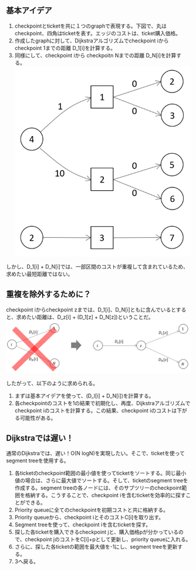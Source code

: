 ## 基本アイデア
1. checkpointとticketを共に１つのgraphで表現する。下図で、丸はcheckpoint、四角はticketを表す。エッジのコストは、ticket購入価格。
2. 作成したgraphに対して、Dijkstraアルゴリズムでcheckpoint iからcheckpoint 1までの距離 D_1[i]を計算する。
3. 同様にして、checkpoint iから checkpoitn Nまでの距離 D_N[i]を計算する。
![image](images/graph.png)


しかし、D_1[i] + D_N[i]では、一部区間のコストが重複して含まれているため、求めたい最短距離ではない。

## 重複を除外するために？
checkpoint iからcheckpoint zまでは、D_1[i]、D_N[i]ともに含んでいるとすると、求めたい距離は、D_z[i] + (D_1[z] + D_N[z])ということだ。
![image](images/distance_to_avoid_duplicates.png)

したがって、以下のように求められる。
1. まずは基本アイデアを使って、(D_l[i] + D_N[i])を計算する。
2. 各checkpointのコストを1の結果で初期化し、再度、Dijkstraアルゴリズムでcheckpoint iのコストを計算する。この結果、checkpoint iのコストは下がる可能性がある。

## Dijkstraでは遅い！
通常のDijkstraでは、遅い！O(N logN)を実現したい。そこで、ticketを使ってsegment treeを使用する。
1. 各ticketのcheckpoint範囲の最小値を使ってticketをソートする。同じ最小値の場合は、さらに最大値でソートする。そして、ticketのsegment treeを作成する。segment treeの各ノードには、そのサブツリーのcheckpoint範囲を格納する。こうすることで、checkpoint iを含むticketを効率的に探すことができる。
2. Priority queueに全てのcheckpointを初期コストと共に格納する。
3. Priority queueから、checkpoint iとそのコストC[i]を取り出す。
4. Segment treeを使って、checkpoint iを含むticketを探す。
5. 探した各ticketを購入できるcheckpoint jと、購入価格pが分かっているので、checkpoint jのコストをC[i]+pとして更新し、priority queueに入れる。
6. さらに、探した各ticketの範囲を最大値を-1にし、segment treeを更新する。
7. 3へ戻る。
